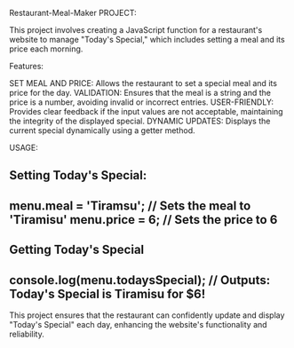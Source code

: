  Restaurant-Meal-Maker PROJECT:

This project involves creating a JavaScript function for a restaurant's website to manage "Today's Special," which includes setting a meal and its price each morning.

Features:

SET MEAL AND PRICE: Allows the restaurant to set a special meal and its price for the day.
VALIDATION: Ensures that the meal is a string and the price is a number, avoiding invalid or incorrect entries.
USER-FRIENDLY: Provides clear feedback if the input values are not acceptable, maintaining the integrity of the displayed special.
DYNAMIC UPDATES: Displays the current special dynamically using a getter method.

USAGE:

Setting Today's Special:
------------------------------------------------------------------
menu.meal = 'Tiramsu'; // Sets the meal to 'Tiramisu'
menu.price = 6;       // Sets the price to 6
------------------------------------------------------------------


Getting Today's Special
-----------------------------------------------------------------------------------------
console.log(menu.todaysSpecial); // Outputs: Today's Special is Tiramisu for $6!
-----------------------------------------------------------------------------------------

This project ensures that the restaurant can confidently update and display "Today's Special" each day, enhancing the website's functionality and reliability.

